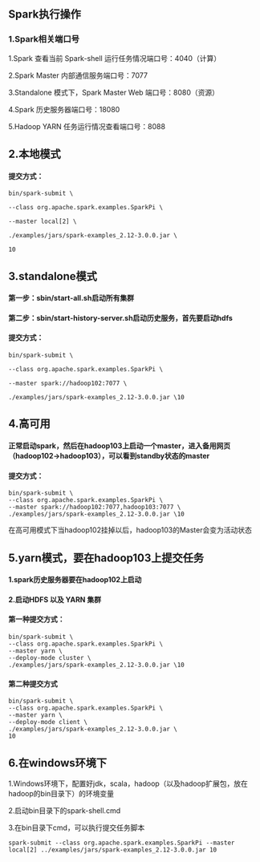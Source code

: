 ## Spark执行操作
### 1.Spark相关端口号
1.Spark 查看当前 Spark-shell 运行任务情况端口号：4040（计算） 

2.Spark Master 内部通信服务端口号：7077

3.Standalone 模式下，Spark Master Web 端口号：8080（资源）

4.Spark 历史服务器端口号：18080

5.Hadoop YARN 任务运行情况查看端口号：8088


## 2.本地模式
#### 提交方式：
	bin/spark-submit \

	--class org.apache.spark.examples.SparkPi \

	--master local[2] \

	./examples/jars/spark-examples_2.12-3.0.0.jar \

	10

## 3.standalone模式
#### 第一步：sbin/start-all.sh启动所有集群

#### 第二步：sbin/start-history-server.sh启动历史服务，首先要启动hdfs

#### 提交方式：

	bin/spark-submit \

	--class org.apache.spark.examples.SparkPi \

	--master spark://hadoop102:7077 \

	./examples/jars/spark-examples_2.12-3.0.0.jar \10

## 4.高可用
#### 正常启动spark，然后在hadoop103上启动一个master，进入备用网页（hadoop102->hadoop103），可以看到standby状态的master

#### 提交方式：

	bin/spark-submit \
	--class org.apache.spark.examples.SparkPi \
	--master spark://hadoop102:7077,hadoop103:7077 \
	./examples/jars/spark-examples_2.12-3.0.0.jar \10
在高可用模式下当hadoop102挂掉以后，hadoop103的Master会变为活动状态

## 5.yarn模式，要在hadoop103上提交任务
#### 1.spark历史服务器要在hadoop102上启动
#### 2.启动HDFS 以及 YARN 集群

#### 第一种提交方式：
	bin/spark-submit \
	--class org.apache.spark.examples.SparkPi \
	--master yarn \
	--deploy-mode cluster \
	./examples/jars/spark-examples_2.12-3.0.0.jar \10
#### 第二种提交方式
	bin/spark-submit \
	--class org.apache.spark.examples.SparkPi \
	--master yarn \
	--deploy-mode client \
	./examples/jars/spark-examples_2.12-3.0.0.jar \
	10

## 6.在windows环境下
1.Windows环境下，配置好jdk，scala，hadoop（以及hadoop扩展包，放在hadoop的bin目录下）的环境变量

2.启动bin目录下的spark-shell.cmd

3.在bin目录下cmd，可以执行提交任务脚本

	spark-submit --class org.apache.spark.examples.SparkPi --master local[2] ../examples/jars/spark-examples_2.12-3.0.0.jar 10
